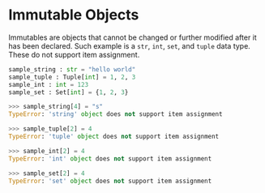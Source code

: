 # Immutable Objects
Immutables are objects that cannot be changed or further modified after it has been declared. Such example is a ` str `, ` int `, ` set `, and ` tuple ` data type. These do not support item assignment.
```py
sample_string : str = "hello world"
sample_tuple : Tuple[int] = 1, 2, 3
sample_int : int = 123
sample_set : Set[int] = {1, 2, 3}

>>> sample_string[4] = "s"
TypeError: 'string' object does not support item assignment

>>> sample_tuple[2] = 4
TypeError: 'tuple' object does not support item assignment

>>> sample_int[2] = 4
TypeError: 'int' object does not support item assignment

>>> sample_set[2] = 4
TypeError: 'set' object does not support item assignment
```